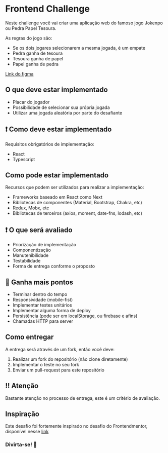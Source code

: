 # Frontend Challenge

Neste challenge você vai criar uma aplicação web do famoso jogo Jokenpo ou Pedra Papel Tesoura.

As regras do jogo são:
- Se os dois jogares selecionarem a mesma jogada, é um empate
- Pedra ganha de tesoura
- Tesoura ganha de papel
- Papel ganha de pedra

[Link do figma](https://www.figma.com/file/cZbM9GaHGZK7XeXWpv3iyE/Frontend-Challenge?node-id=4%3A2)

## O que deve estar implementado

- Placar do jogador
- Possibilidade de selecionar sua própria jogada
- Utilizar uma jogada aleatória por parte do desafiante

## :heavy_exclamation_mark: Como deve estar implementado
Requisitos obrigatórios de implementação:

- React
- Typescript

## Como pode estar implementado
Recursos que podem ser utilizados para realizar a implementação:

- Frameworks baseado em React como Next
- Bibliotecas de componentes (Material, Bootstrap, Chakra, etc)
- Redux, Mobx, etc
- Bibliotecas de terceiros (axios, moment, date-fns, lodash, etc)

## :heavy_exclamation_mark: O que será avaliado
- Priorização de implementação
- Componentização
- Manutenibilidade
- Testabilidade
- Forma de entrega conforme o proposto

## :cherries: Ganha mais pontos 
- Terminar dentro do tempo
- Responsividade (mobile-fist)
- Implementar testes unitários
- Implementar alguma forma de deploy
- Persistência (pode ser em localStorage, ou firebase e afins)
- Chamadas HTTP para server

## Como entregar
A entrega será através de um fork, então você deve:

1. Realizar um fork do repositório (não clone diretamente)
2. Implementar o teste no seu fork
3. Enviar um pull-request para este repositório

## :bangbang: Atenção
Bastante atenção no processo de entrega, este é um critério de avaliação.

## Inspiração
Este desafio foi fortemente inspirado no desafio do Frontendmentor, disponível nesse [link](https://www.frontendmentor.io/challenges/rock-paper-scissors-game-pTgwgvgH)

### Divirta-se! :rocket:
